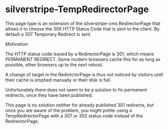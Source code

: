 silverstripe-TempRedirectorPage
===============================

This page type is an extension of the silverstripe-cms RedirectorPage that allows it to choose
the 30X HTTP Status Code that is sent to the client.
By default a 307 Temporary Redirect is sent.

_Motivation:_

The HTTP status code issued by a RedirectorPage is 301, which means PERMANENT REDIRECT.
Some modern browsers cache this for as long as possible, other browsers up to the next reboot.

A change of target in the RedirectorPage is thus not noticed by visitors until their cache is emptied
manually or their disk is full.

Unfortunately there does not seem to be a solution to fix permanent redirects, once they have been
published.

This page is no solution neither for already published 301 redirects, but once you are
aware of the problem, you might prefer using a TempRedirectorPage with a 307 or 302 status code
instead of the RedirectorPage.
